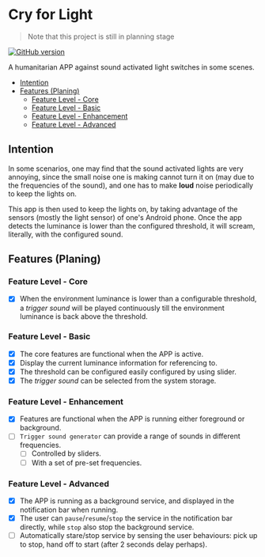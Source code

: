 # Cry for Light

> Note that this project is still in planning stage

[![GitHub version](https://badge.fury.io/gh/unknownmoon%2Fandroid-cry-for-light.svg)](https://badge.fury.io/gh/unknownmoon%2Fandroid-cry-for-light)

A humanitarian APP against sound activated light switches in some scenes.

<!-- MarkdownTOC -->

- [Intention](#intention)
- [Features \(Planing\)](#features-planing)
    - [Feature Level - Core](#feature-level---core)
    - [Feature Level - Basic](#feature-level---basic)
    - [Feature Level - Enhancement](#feature-level---enhancement)
    - [Feature Level - Advanced](#feature-level---advanced)

<!-- /MarkdownTOC -->

<a name="intention"></a>
## Intention

In some scenarios, one may find that the sound activated lights are very annoying, since the small noise one is making cannot turn it on (may due to the frequencies of the sound), and one has to make __loud__ noise periodically to keep the lights on.

This app is then used to keep the lights on, by taking advantage of the sensors (mostly the light sensor) of one's Android phone. Once the app detects the luminance is lower than the configured threshold, it will scream, literally, with the configured sound.

<a name="features-planing"></a>
## Features (Planing)

<a name="feature-level---core"></a>
### Feature Level - Core

 - [x] When the environment luminance is lower than a configurable threshold, a _trigger sound_ will be played continuously till the environment luminance is back above the threshold.

<a name="feature-level---basic"></a>
### Feature Level - Basic

 - [x] The core features are functional when the APP is active.
 - [x] Display the current luminance information for referencing to.
 - [x] The threshold can be configured easily configured by using slider.
 - [x] The _trigger sound_ can be selected from the system storage.

<a name="feature-level---enhancement"></a>
### Feature Level - Enhancement

 - [x] Features are functional when the APP is running either foreground or background.
 - [ ] `Trigger sound generator` can provide a range of sounds in different frequencies.
   - [ ] Controlled by sliders.
   - [ ] With a set of pre-set frequencies.

<a name="feature-level---advanced"></a>
### Feature Level - Advanced

 - [x] The APP is running as a background service, and displayed in the notification bar when running.
 - [x] The user can `pause`/`resume`/`stop` the service in the notification bar directly, while `stop` also stop the background service.
 - [ ] Automatically stare/stop service by sensing the user behaviours: pick up to stop, hand off to start (after 2 seconds delay perhaps).
